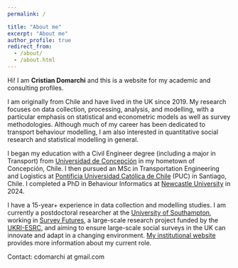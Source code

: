 ```yaml
---
permalink: /

title: "About me"
excerpt: "About me"
author_profile: true
redirect_from: 
  - /about/
  - /about.html
---
```


Hi! I am **Cristian Domarchi** and this is a website for my academic and consulting profiles. 

I am originally from Chile and have lived in the UK since 2019. My research focuses on data collection, processing, analysis, and modelling, with a particular emphasis on statistical and econometric models as well as survey methodologies. Although much of my career has been dedicated to transport behaviour modelling, I am also interested in quantitative social research and statistical modelling in general.

I began my education with a Civil Engineer degree (including a major in Transport) from [Universidad de Concepción](http://www.udec.cl) in my hometown  of Concepción, Chile. I then pursued an MSc in Transportation Engineering and Logistics at [Pontificia Universidad Católica de Chile](http://www.puc.cl) (PUC) in Santiago, Chile. I completed a PhD in Behaviour Informatics at [Newcastle University](http://ncl.ac.uk) in 2024.

I have a 15-year+ experience in data collection and modelling studies. I am currently a postdoctoral researcher at the [University of Southampton](http://southampton.ac.uk), working in [Survey Futures](https://surveyfutures.net/), a large-scale research project funded by the [UKRI-ESRC](https://www.ukri.org/councils/esrc/), and aiming to ensure large-scale social surveys in the UK can innovate and adapt in a changing environment. [My institutional website](https://www.southampton.ac.uk/people/65c5fn/mr-cristian-domarchi) provides more information about my current role.

Contact: cdomarchi at gmail.com